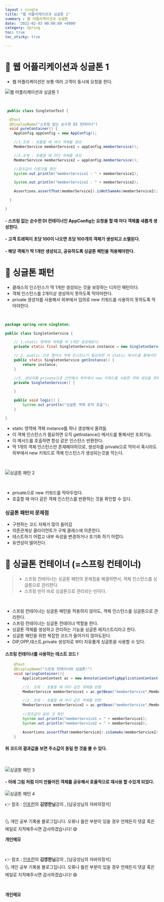 ```yaml
---
layout : single
title: "웹 어플리케이션과 싱글톤 1"
summary : 웹 어플리케이션과 싱글톤
date: '2022-02-03 00:00:00 +0900'
category: Spring
toc: true
toc_sticky: true

---
```


# 📌 웹 어플리케이션과 싱글톤 1

- 웹 어플리케이션은 보통 여러 고객이 동시에 요청을 한다.

![웹 어플리케이션과 싱글톤 1](https://user-images.githubusercontent.com/52389219/152261129-b49c499e-cb47-4ddf-aaeb-45273f6ad8f1.PNG)


<br>

```java
 public class SingletonTest {

  @Test
  @DisplayName("스프링 없는 순수한 DI 컨테이너")
  void pureContainer() {
    AppConfig appConfig = new AppConfig();

    //1.조회 : 호출할 때 마다 객체를 생성
    MemberService memberService1 = appConfig.memberService();

    //2.조회 : 호출할 때 마다 객체를 생성
    MemberService memberService2 = appConfig.memberService();

    //참조값이 다른것을 확인
    System.out.println("memberService1 : " + memberService1);

    System.out.println("memberService2 : " + memberService2);

    Assertions.assertThat(memberService1).isNotSameAs(memberService2);

  }

}
 ```

#### - 스프링 없는 순수한 DI 컨테이너인 AppConfig는 요청을 할 때 마다 객체를 새롭게 생성한다.
#### - 고객 트래픽이 초당 100이 나오면 초당 100개의 객체가 생성되고 소멸된다.
#### - 해당 객체가 딱 1개만 생성되고, 공유하도록 싱글톤 패턴을 적용해야한다.

# 📌 싱글톤 패턴

- 클래스의 인스턴스가 딱 1개만 생성되는 것을 보장하는 디자인 패턴이다.
- 객체 인스턴스를 2개이상 생성하지 못하도록 막아야한다.
- private 생성자를 사용해서 외부에서 임의로 new 키워드를 사용하지 못하도록 막아야한다. 

<br>

```java
package spring.core.singleton;

public class SingletonService {

    // 1.static 영역에 객체를 딱 1개만 생성해둔다.
    private static final SingletonService instance = new SingletonService();

    // 2. public 으로 열어서 객체 인스턴스가 필요하면 이 static 메서드를 통해서만 조회하도록 허용한다.
    public static SingletonService getInstance() {
        return instance;
    }

    //3. 생성자를 private으로 선언해서 외부에서 new 키워드를 사용한 객체 생성을 못하게 막는다.
    private SingletonService() {

    }

    public void logic() {
        System.out.println("싱글톤 객체 로직 호출");
    }

}
```
- static 영역에 객체 instance를 하나 생성해서 올려둠
- 이 객체 인스턴스가 필요하면 오직 getInstance() 메서드를 통해서만 조회가능.
- 이 메서드를 호출하면 항상 같은 인스턴스 반환한다.
- 딱 1개의 객체 인스턴스만 존재해야하므로, 생성자를 private으로 막아서 혹시라도 외부에서 new 키워드로 객체 인스턴스가 생성되는것을 막는다.

<br>


![싱글톤 패턴 2](https://user-images.githubusercontent.com/52389219/152266587-2a12876a-4318-4ade-9dd7-171fbc2393b4.PNG)

<BR>

- private으로 new 키워드를 막아두었다.
- 호출할 때 마다 같은 객체 인스턴스를 반환하는 것을 확인할 수 있다.


### 싱글톤 패턴의 문제점
 - 구현하는 코드 자체가 많이 들어감 
 - 의존관계상 클라이언트가 구체 클래스에 의존한다.
 - 테스트하기 어렵고 내부 속성을 변경하거나 초기화 하기 어렵다.
 - 유연성이 떨어진다.


# 📌 싱글톤 컨테이너 (=스프링 컨테이너)

 > - 스프링 컨테이너는 싱글톤 패턴의 문제점을 해결하면서, 객체 인스턴스를 싱글톤으로 관리한다.
 > - 스프링 빈이 바로 싱글톤으로 관리되는 빈이다.

 <BR>


- 스프링 컨테이너는 싱글톤 패턴을 적용하지 않아도, 객체 인스턴스를 싱글톤으로 관리한다.
- 스프링 컨테이너는 싱글톤 컨테이너 역할을 한다.
- 싱글톤 객체를 생성하고 관리하는 기능을 싱글톤 레지스트리라고 한다.
- 싱글톤 패턴을 위한 복잡한 코드가 들어가지 않아도된다.
- DIP,OPP,테스트,private 생성자로 부터 자유롭게 싱글톤을 사용할 수 있다.

#### 스프링 컨테이너를 사용하는 테스트 코드 !

```java
    @Test
    @DisplayName("스프링 컨테이너와 싱글톤!")
    void springContainer(){
        ApplicationContext ac = new AnnotationConfigApplicationContext(AppConfig.class);

        //1. 조회 : 호출할 때 마다 같은 객체를 반환
        MemberService memberService1 = ac.getBean("memberService",MemberService.class);

        //2. 조회 : 호출할 때 마다 같은 객체를 반환
        MemberService memberService2 = ac.getBean("memberService",MemberService.class);
        
        //참조값이 같은 것 확인
        System.out.println("memberService1 = " + memberService1);
        System.out.println("memberService2 = " + memberService2);

        Assertions.assertThat(memberService1).isSameAs(memberService2);
    }
```

#### 위 코드의 결과값을 보면 주소값이 동일 한 것을 볼 수 있다.

<br>

![싱글톤 패턴 3](https://user-images.githubusercontent.com/52389219/152272544-29dd3d14-f201-4543-a27a-0250a46c6616.PNG)

#### - 아래 그림 처럼 이미 만들어진 객체를 공유해서 효율적으로 재사용 할 수있게 되었다.

![싱글톤 패턴 4](https://user-images.githubusercontent.com/52389219/152272639-aaf46363-89ee-4324-b66a-c650fb8606c3.PNG)


👉 참조 : [인프런](https://www.inflearn.com/)의 **김영한님**강의 , [남궁성님의 자바의정석]


<br>
🌜 개인 공부 기록용 블로그입니다. 오류나 틀린 부분이 있을 경우 
언제든지 댓글 혹은 메일로 지적해주시면 감사하겠습니다! 😄

<br>

**개인메모**



<br>

👉 참조 : [인프런](https://www.inflearn.com/)의 **김영한님**강의 , [남궁성님의 자바의정석] 
<br>
🌜 개인 공부 기록용 블로그입니다. 오류나 틀린 부분이 있을 경우 
언제든지 댓글 혹은 메일로 지적해주시면 감사하겠습니다! 😄

<br>

**개인메모**

